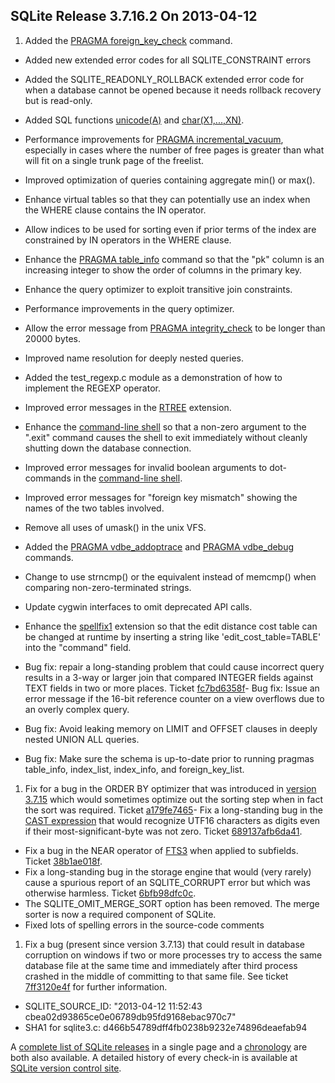 ## SQLite Release 3\.7\.16\.2 On 2013\-04\-12

1. Added the [PRAGMA foreign\_key\_check](../pragma.html#pragma_foreign_key_check) command.
- Added new extended error codes for all SQLITE\_CONSTRAINT errors
- Added the SQLITE\_READONLY\_ROLLBACK extended error code for when a database
 cannot be opened because it needs rollback recovery but is read\-only.
- Added SQL functions [unicode(A)](../lang_corefunc.html#unicode) and [char(X1,...,XN)](../lang_corefunc.html#char).
- Performance improvements for [PRAGMA incremental\_vacuum](../pragma.html#pragma_incremental_vacuum), especially in
 cases where the number of free pages is greater than what will fit on a
 single trunk page of the freelist.
- Improved optimization of queries containing aggregate min() or max().
- Enhance virtual tables so that they can potentially use an index when
 the WHERE clause contains the IN operator.
- Allow indices to be used for sorting even if prior terms of the index
 are constrained by IN operators in the WHERE clause.
- Enhance the [PRAGMA table\_info](../pragma.html#pragma_table_info) command so that the "pk" column is an
 increasing integer to show the order of columns in the primary key.
- Enhance the query optimizer to exploit transitive join constraints.
- Performance improvements in the query optimizer.
- Allow the error message from [PRAGMA integrity\_check](../pragma.html#pragma_integrity_check) to be longer than
 20000 bytes.
- Improved name resolution for deeply nested queries.
- Added the test\_regexp.c module as a demonstration of how to implement
 the REGEXP operator.
- Improved error messages in the [RTREE](../rtree.html) extension.
- Enhance the [command\-line shell](../cli.html) so that a non\-zero argument to the
 ".exit" command causes the shell to exit immediately without cleanly
 shutting down the database connection.
- Improved error messages for invalid boolean arguments to dot\-commands
 in the [command\-line shell](../cli.html).
- Improved error messages for "foreign key mismatch" showing the names of
 the two tables involved.
- Remove all uses of umask() in the unix VFS.
- Added the [PRAGMA vdbe\_addoptrace](../pragma.html#pragma_vdbe_addoptrace) and [PRAGMA vdbe\_debug](../pragma.html#pragma_vdbe_debug) commands.
- Change to use strncmp() or the equivalent instead of memcmp() when
 comparing non\-zero\-terminated strings.
- Update cygwin interfaces to omit deprecated API calls.
- Enhance the [spellfix1](../spellfix1.html) extension so that the edit distance cost table can
 be changed at runtime by inserting a string like 'edit\_cost\_table\=TABLE'
 into the "command" field.

- Bug fix: repair a long\-standing problem that could cause incorrect query
 results in a 3\-way or larger join that compared INTEGER fields against TEXT
 fields in two or more places.
 Ticket [fc7bd6358f](https://www.sqlite.org/src/info/fc7bd6358f)- Bug fix: Issue an error message if the 16\-bit reference counter on a
 view overflows due to an overly complex query.
- Bug fix: Avoid leaking memory on LIMIT and OFFSET clauses in deeply
 nested UNION ALL queries.
- Bug fix: Make sure the schema is up\-to\-date prior to running pragmas
 table\_info, index\_list, index\_info, and foreign\_key\_list.


1. Fix for a bug in the ORDER BY optimizer that was introduced in
 [version 3\.7\.15](../releaselog/3_7_15.html) which would sometimes optimize out the sorting step
 when in fact the sort was required.
 Ticket [a179fe7465](https://www.sqlite.org/src/info/a179fe7465)- Fix a long\-standing bug in the [CAST expression](../lang_expr.html#castexpr) that would recognize UTF16
 characters as digits even if their most\-significant\-byte was not zero.
 Ticket [689137afb6da41](https://www.sqlite.org/src/info/689137afb6da41).
- Fix a bug in the NEAR operator of [FTS3](../fts3.html) when applied to subfields.
 Ticket [38b1ae018f](https://www.sqlite.org/src/info/38b1ae018f).
- Fix a long\-standing bug in the storage engine that would (very rarely)
 cause a spurious report of an SQLITE\_CORRUPT error but which was otherwise
 harmless.
 Ticket [6bfb98dfc0c](https://www.sqlite.org/src/info/6bfb98dfc0c).
- The SQLITE\_OMIT\_MERGE\_SORT option has been removed. The merge sorter is
 now a required component of SQLite.
- Fixed lots of spelling errors in the source\-code comments


1. Fix a bug (present since version 3\.7\.13\) that could result in database corruption
 on windows if two or more processes try to access the same database file at the
 same time and immediately after third process crashed in the middle of committing
 to that same file. See ticket
 [7ff3120e4f](https://www.sqlite.org/src/info/7ff3120e4f) for further
 information.

- SQLITE\_SOURCE\_ID:
 "2013\-04\-12 11:52:43 cbea02d93865ce0e06789db95fd9168ebac970c7"
- SHA1 for sqlite3\.c: d466b54789dff4fb0238b9232e74896deaefab94



A [complete list of SQLite releases](../changes.html)
 in a single page and a [chronology](../chronology.html) are both also available.
 A detailed history of every
 check\-in is available at
 [SQLite version control site](https://www.sqlite.org/src/timeline).


